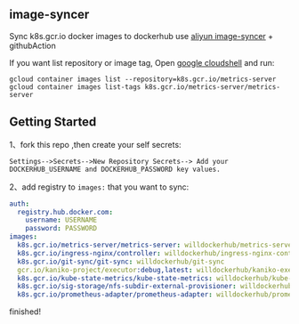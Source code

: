## image-syncer

Sync k8s.gcr.io docker images to dockerhub use [aliyun image-syncer](https://github.com/AliyunContainerService/image-syncer) + githubAction


If you want list repository or image tag, Open [google cloudshell](https://console.cloud.google.com/cloudshell) and run:

```
gcloud container images list --repository=k8s.gcr.io/metrics-server
gcloud container images list-tags k8s.gcr.io/metrics-server/metrics-server
```

## Getting Started

1、fork this repo ,then create your self secrets:
```
Settings-->Secrets-->New Repository Secrets--> Add your DOCKERHUB_USERNAME and DOCKERHUB_PASSWORD key values.
```

2、add registry to `images:` that you want to sync:

```yaml
auth:
  registry.hub.docker.com:
    username: USERNAME
    password: PASSWORD
images:
  k8s.gcr.io/metrics-server/metrics-server: willdockerhub/metrics-server
  k8s.gcr.io/ingress-nginx/controller: willdockerhub/ingress-nginx-controller
  k8s.gcr.io/git-sync/git-sync: willdockerhub/git-sync
  gcr.io/kaniko-project/executor:debug,latest: willdockerhub/kaniko-executor
  k8s.gcr.io/kube-state-metrics/kube-state-metrics: willdockerhub/kube-state-metrics
  k8s.gcr.io/sig-storage/nfs-subdir-external-provisioner: willdockerhub/nfs-subdir-external-provisioner
  k8s.gcr.io/prometheus-adapter/prometheus-adapter: willdockerhub/prometheus-adapter
```

finished!


